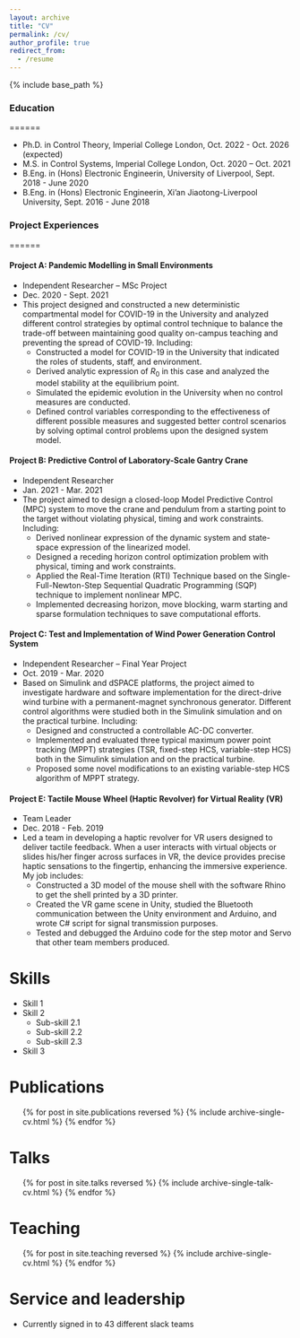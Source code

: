 ```yaml
---
layout: archive
title: "CV"
permalink: /cv/
author_profile: true
redirect_from:
  - /resume
---
```


{% include base_path %}

### Education
======
* Ph.D. in Control Theory, Imperial College London, Oct. 2022 - Oct. 2026 (expected)
* M.S. in Control Systems, Imperial College London, Oct. 2020 – Oct. 2021
* B.Eng. in (Hons) Electronic Engineerin, University of Liverpool, Sept. 2018 - June 2020
* B.Eng. in (Hons) Electronic Engineerin, Xi’an Jiaotong-Liverpool University, Sept. 2016 - June 2018

### Project Experiences
======
#### Project A: Pandemic Modelling in Small Environments 
  * Independent Researcher – MSc Project
  * Dec. 2020 - Sept. 2021
  * This project designed and constructed a new deterministic compartmental model for COVID-19 in the University and analyzed different control strategies by optimal control technique to balance the trade-off between maintaining good quality on-campus teaching and preventing the spread of COVID-19. Including:
      * Constructed a model for COVID-19 in the University that indicated the roles of students, staff, and environment.
      * Derived analytic expression of $R_0$ in this case and analyzed the model stability at the equilibrium point.
      * Simulated the epidemic evolution in the University when no control measures are conducted.
      * Defined control variables corresponding to the effectiveness of different possible measures and suggested better control scenarios by solving optimal control problems upon the designed system model.

#### Project B: Predictive Control of Laboratory-Scale Gantry Crane
  * Independent Researcher
  * Jan. 2021 - Mar. 2021
  * The project aimed to design a closed-loop Model Predictive Control (MPC) system to move the crane and pendulum from a starting point to the target without violating physical, timing and work constraints. Including:
      * Derived nonlinear expression of the dynamic system and state-space expression of the linearized model.
      * Designed a receding horizon control optimization problem with physical, timing and work constraints.
      * Applied the Real-Time Iteration (RTI) Technique based on the Single-Full-Newton-Step Sequential Quadratic Programming (SQP) technique to implement nonlinear MPC.
      * Implemented decreasing horizon, move blocking, warm starting and sparse formulation techniques to save computational efforts.

#### Project C: Test and Implementation of Wind Power Generation Control System
  * Independent Researcher – Final Year Project
  * Oct. 2019 - Mar. 2020
  * Based on Simulink and dSPACE platforms, the project aimed to investigate hardware and software implementation for the direct-drive wind turbine with a permanent-magnet synchronous generator. Different control algorithms were studied both in the Simulink simulation and on the practical turbine. Including:
      * Designed and constructed a controllable AC-DC converter.
      * Implemented and evaluated three typical maximum power point tracking (MPPT) strategies (TSR, fixed-step HCS, variable-step HCS) both in the Simulink simulation and on the practical turbine. 
      * Proposed some novel modifications to an existing variable-step HCS algorithm of MPPT strategy.

#### Project E: Tactile Mouse Wheel (Haptic Revolver) for Virtual Reality (VR)
  * Team Leader
  * Dec. 2018 - Feb. 2019
  * Led a team in developing a haptic revolver for VR users designed to deliver tactile feedback. When a user interacts with virtual objects or slides his/her finger across surfaces in VR, the device provides precise haptic sensations to the fingertip, enhancing the immersive experience. My job includes:
      * Constructed a 3D model of the mouse shell with the software Rhino to get the shell printed by a 3D printer.
      * Created the VR game scene in Unity, studied the Bluetooth communication between the Unity environment and Arduino, and wrote C\# script for signal transmission purposes. 
      * Tested and debugged the Arduino code for the step motor and Servo that other team members produced.

  
Skills
======
* Skill 1
* Skill 2
  * Sub-skill 2.1
  * Sub-skill 2.2
  * Sub-skill 2.3
* Skill 3

Publications
======
  <ul>{% for post in site.publications reversed %}
    {% include archive-single-cv.html %}
  {% endfor %}</ul>
  
Talks
======
  <ul>{% for post in site.talks reversed %}
    {% include archive-single-talk-cv.html  %}
  {% endfor %}</ul>
  
Teaching
======
  <ul>{% for post in site.teaching reversed %}
    {% include archive-single-cv.html %}
  {% endfor %}</ul>
  
Service and leadership
======
* Currently signed in to 43 different slack teams
